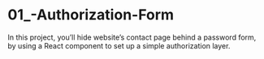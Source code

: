 # 01_-Authorization-Form
In this project, you’ll hide website’s contact page behind a password form, by using a React component to set up a simple authorization layer.
